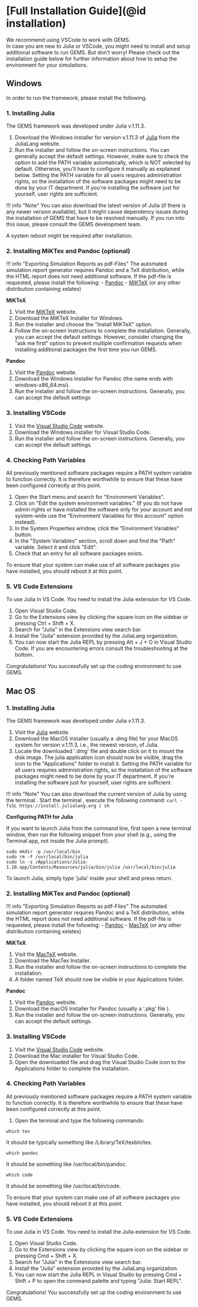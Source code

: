
# [Full Installation Guide](@id installation)

We recommend using VSCode to work with GEMS.   
In case you are new to Julia or VSCode, you might need to install and setup additional software to run GEMS.
But don't worry! Please check out the installation guide below for further information about how to setup the environment for your simulations.

## Windows

In order to run the framework, please install the following.

### 1. Installing Julia
The GEMS framework was developed under Julia v.1.11.3. 
 
1. Download the Windows installer for version v.1.11.3 of [Julia](https://julialang.org/downloads/) from the JuliaLang website.
2. Run the installer and follow the on-screen instructions. You can generally accept the default settings. However, make sure to check the option to add the PATH variable automatically, which is NOT selected by default. Otherwise, you'll have to configure it manually as explained below. Setting the PATH variable for all users requires administration rights, so the installation of the software packages might need to be done by your IT department. If you're installing the software just for yourself, user rights are sufficient.

!!! info "Note"
     You can also download the latest version of Julia (if there is any newer version available), but it might cause dependency issues during the installation of GEMS that have to be resolved manually. If you run into this issue, please consult the GEMS development team.

A system reboot might be required after installation.

### 2. Installing MiKTex and Pandoc (optional)
!!! info "Exporting Simulation Reports as pdf-Files"
     The automated simulation report generator requires Pandoc and a TeX distribution, while the HTML report does not need additional software. If the pdf-file is requested, please install the following:
     - [Pandoc](https://pandoc.org/installing.html)
     - [MiKTeX](https://miktex.org/download) (or any other distribution containing xelatex)


**MiKTeX**

1. Visit the [MiKTeX](https://miktex.org/download) website.
2. Download the MiKTeX Installer for Windows.
3. Run the installer and choose the "Install MiKTeX" option.
4. Follow the on-screen instructions to complete the installation. Generally, you can accept the default settings. However, consider changing the "ask me first" option to prevent multiple confirmation requests when installing additional packages the first time you run GEMS.


**Pandoc**

1. Visit the [Pandoc](https://pandoc.org/installing.html) website.
2. Download the Windows Installer for Pandoc (the name ends with windows-x86_64.msi).
3. Run the installer and follow the on-screen instructions. Generally, you can accept the default settings

### 3. Installing VSCode

1. Visit the [Visual Studio Code](https://code.visualstudio.com/download) website.
2. Download the Windows installer for Visual Studio Code.
3. Run the installer and follow the on-screen instructions. Generally, you can accept the default settings.

### 4. Checking Path Variables

All previously mentioned software packages require a PATH system variable to function correctly. It is therefore worthwhile to ensure that these have been configured correctly at this point.
1. Open the Start menu and search for "Environment Variables".
2. Click on "Edit the system environment variables." (If you do not have admin rights or have installed the software only for your account and not system-wide use the "Environment Variables for this account" option instead).
3. In the System Properties window, click the "Environment Variables" button.
4. In the "System Variables" section, scroll down and find the "Path" variable. Select it and click "Edit".
5. Check that an entry for all software packages exists.


To ensure that your system can make use of all software packages you have installed, you should reboot it at this point.

### 5. VS Code Extensions

To use Julia in VS Code. You need to install the Julia extension for VS Code.
1. Open Visual Studio Code.
2. Go to the Extensions view by clicking the square icon on the sidebar or pressing Ctrl + Shift + X.
3. Search for "Julia" in the Extensions view search bar.
4. Install the "Julia" extension provided by the JuliaLang organization.
5. You can now start the Julia REPL by pressing Alt + J + O in Visual Studio Code. If you are encountering errors consult the troubleshooting at the bottom.


Congratulations! You successfully set up the coding environment to use GEMS.


## Mac OS

### 1. Installing Julia
The GEMS framework was developed under Julia v.1.11.3. 

1. Visit the [Julia](https://julialang.org/downloads/) website.
2. Download the MacOS installer (usually a .dmg file) for your MacOS system for version v.1.11.3, i.e., the newest version, of Julia.
3. Locate the downloaded '.dmg' file and double click on it to mount the disk image. The julia application icon should now be visible, drag the icon to the "Applications" folder to install it. Setting the PATH variable for all users requires administration rights, so the installation of the software packages might need to be done by your IT department. If you're installing the software just for yourself, user rights are sufficient.

!!! info "Note"
     You can also download the current version of Julia by using the terminal . Start the terminal , execute the following command:
     ```
     curl -fsSL https://install.julialang.org | sh
     ```

**Configuring PATH for Julia**

If you want to launch Julia from the command line, first open a new terminal window, then run the following snippet from your shell (e.g., using the Terminal app, not inside the Julia prompt).
```
sudo mkdir -p /usr/local/bin
sudo rm -f /usr/local/bin/julia
sudo ln -s /Applications/Julia-1.10.app/Contents/Resources/julia/bin/julia /usr/local/bin/julia
```
To launch Julia, simply type 'julia' inside your shell and press return.

### 2. Installing MiKTex and Pandoc (optional)
!!! info "Exporting Simulation Reports as pdf-Files"
     The automated simulation report generator requires Pandoc and a TeX distribution, while the HTML report does not need additional software. If the pdf-file is requested, please install the following:
     - [Pandoc](https://pandoc.org/installing.html)
     - [MacTeX](https://tug.org/mactex/mactex-download.html) (or any other distribution containing xelatex)


**MiKTeX**

1. Visit the [MacTeX](https://tug.org/mactex/mactex-download.html) website.
2. Download the MacTex Installer.
3. Run the installer and follow the on-screen instructions to complete the installation.
4. A folder named TeX should now be visible in your Applications folder.


**Pandoc**

1. Visit the [Pandoc](https://pandoc.org/installing.html) website.
2. Download the macOS Installer for Pandoc (usually a '.pkg' file ).
3. Run the installer and follow the on-screen instructions. Generally, you can accept the default settings.

### 3. Installing VSCode

1. Visit the [Visual Studio Code](https://code.visualstudio.com/download) website.
2. Download the Mac installer for Visual Studio Code.
3. Open the downloaded file and drag the Visual Studio Code icon to the Applications folder to complete the installation.

### 4. Checking Path Variables

All previously mentioned software packages require a PATH system variable to function correctly. It is therefore worthwhile to ensure that these have been configured correctly at this point.
1. Open the terminal and type the following commands:

```
which tex
```
It should be typically something like /Library/TeX/texbin/tex.


```
which pandoc
```
It should be something like /usr/local/bin/pandoc.


```
which code
```
It should be something like /usr/local/bin/code.

To ensure that your system can make use of all software packages you have installed, you should reboot it at this point.

### 5. VS Code Extensions

To use Julia in VS Code. You need to install the Julia extension for VS Code.
1. Open Visual Studio Code.
2. Go to the Extensions view by clicking the square icon on the sidebar or pressing Cmd + Shift + X.
3. Search for "Julia" in the Extensions view search bar.
4. Install the "Julia" extension provided by the JuliaLang organization.
5. You can now start the Julia REPL in Visual Studio by pressing Cmd + Shift + P to open the command palette and typing "Julia: Start REPL".


Congratulations! You successfully set up the coding environment to use GEMS.